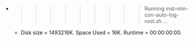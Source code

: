 * >>>>>>>>> Running inst-min-con-auto-log-root.sh ...
  * Disk size = 1493216K. Space Used = 16K. Runtime = 00:00:00:00.
